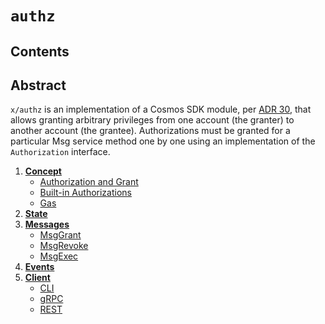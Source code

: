 <!--
order: 0
title: Authz Overview
parent:
  title: "authz"
-->

# `authz`

## Contents

## Abstract

`x/authz` is an implementation of a Cosmos SDK module, per [ADR 30](https://github.com/pointnetwork/cosmos-point-sdk/blob/main/docs/architecture/adr-030-authz-module.md), that allows
granting arbitrary privileges from one account (the granter) to another account (the grantee). Authorizations must be granted for a particular Msg service method one by one using an implementation of the `Authorization` interface.

1. **[Concept](01_concepts.md)**
    * [Authorization and Grant](01_concepts.md#Authorization-and-Grant)
    * [Built-in Authorizations](01_concepts.md#Built-in-Authorizations)
    * [Gas](01_concepts.md#gas)
2. **[State](02_state.md)**
3. **[Messages](03_messages.md)**
    * [MsgGrant](03_messages.md#MsgGrant)
    * [MsgRevoke](03_messages.md#MsgRevoke)
    * [MsgExec](03_messages.md#MsgExec)
4. **[Events](04_events.md)**
5. **[Client](05_client.md)**
    * [CLI](05_client.md#cli)
    * [gRPC](05_client.md#grpc)
    * [REST](05_client.md#rest)
